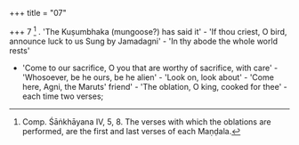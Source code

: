 +++
title = "07"

+++
7 [^3] . 'The Kuṣumbhaka (mungoose?) has said it' - 'If thou criest, O bird, announce luck to us Sung by Jamadagni' - 'In thy abode the whole world rests'


[^3]:  Comp. Śāṅkhāyana IV, 5, 8. The verses with which the oblations are performed, are the first and last verses of each Maṇḍala.

 - 'Come to our sacrifice, O you that are worthy of sacrifice, with care' - 'Whosoever, be he ours, be he alien' - 'Look on, look about' - 'Come here, Agni, the Maruts' friend' - 'The oblation, O king, cooked for thee' - each time two verses;
